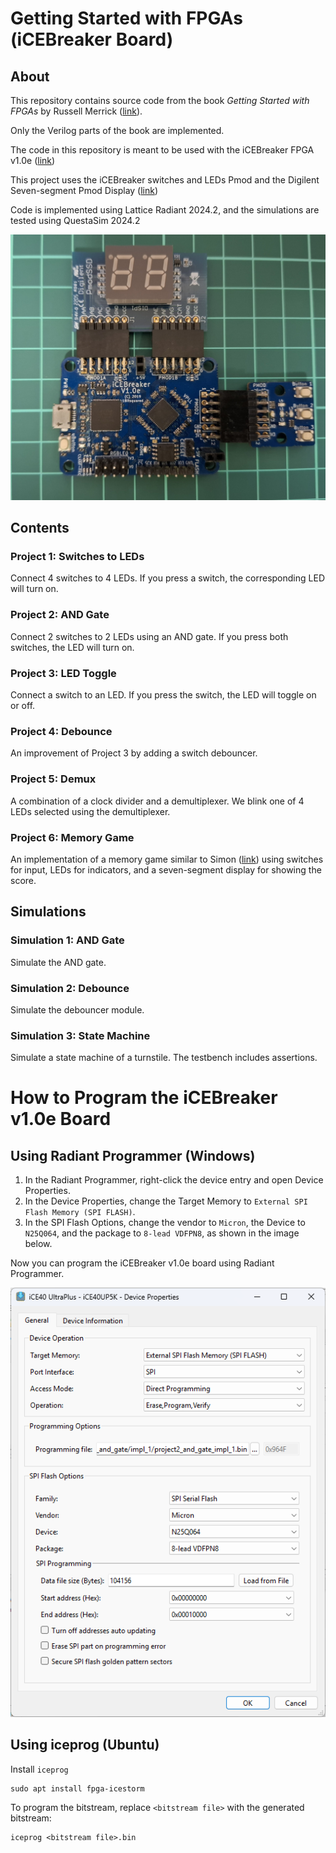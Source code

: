 # Getting Started with FPGAs (iCEBreaker Board)

## About

This repository contains source code from the book *Getting Started with FPGAs* by Russell Merrick ([link](https://nandland.com/book-getting-started-with-fpga/)).

Only the Verilog parts of the book are implemented.

The code in this repository is meant to be used with the iCEBreaker FPGA v1.0e ([link](https://docs.icebreaker-fpga.org/hardware/icebreaker/))

This project uses the iCEBreaker switches and LEDs Pmod and the Digilent Seven-segment Pmod Display ([link](https://digilent.com/reference/pmod/pmodssd/start))

Code is implemented using Lattice Radiant 2024.2, and the simulations are tested using QuestaSim 2024.2

![FPGA Board](docs/fpga_board.jpg)

## Contents

### Project 1: Switches to LEDs

Connect 4 switches to 4 LEDs. If you press a switch, the corresponding LED will turn on.

### Project 2: AND Gate

Connect 2 switches to 2 LEDs using an AND gate. If you press both switches, the LED will turn on.

### Project 3: LED Toggle

Connect a switch to an LED. If you press the switch, the LED will toggle on or off.

### Project 4: Debounce

An improvement of Project 3 by adding a switch debouncer.

### Project 5: Demux

A combination of a clock divider and a demultiplexer. We blink one of 4 LEDs selected using the demultiplexer.

### Project 6: Memory Game

An implementation of a memory game similar to Simon ([link](https://en.wikipedia.org/wiki/Simon_(game))) using switches for input, LEDs for indicators, and a seven-segment display for showing the score.

## Simulations

### Simulation 1: AND Gate

Simulate the AND gate.

### Simulation 2: Debounce

Simulate the debouncer module.

### Simulation 3: State Machine

Simulate a state machine of a turnstile. The testbench includes assertions.

# How to Program the iCEBreaker v1.0e Board

## Using Radiant Programmer (Windows)

1. In the Radiant Programmer, right-click the device entry and open Device Properties.
2. In the Device Properties, change the Target Memory to `External SPI Flash Memory (SPI FLASH)`.
3. In the SPI Flash Options, change the vendor to `Micron`, the Device to `N25Q064`, and the package to `8-lead VDFPN8`, as shown in the image below.

Now you can program the iCEBreaker v1.0e board using Radiant Programmer.

![Device Properties](docs/radiant_programmer_device_properties.png)

## Using iceprog (Ubuntu)

Install `iceprog`

```
sudo apt install fpga-icestorm
```

To program the bitstream, replace `<bitstream file>` with the generated bitstream:

```
iceprog <bitstream file>.bin
```
